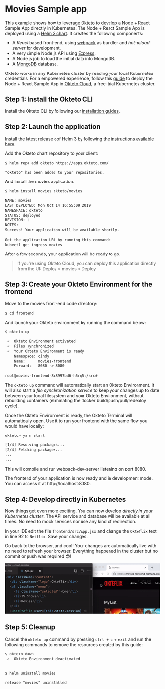 # Movies Sample app

This example shows how to leverage [Okteto](https://github.com/okteto/okteto) to develop a Node + React Sample App directly in Kubernetes. The Node + React Sample App is deployed using a [Helm 3  chart](https://github.com/okteto/charts/tree/master/movies). It creates the following components:

- A *React* based front-end, using [webpack](https://webpack.js.org) as bundler and *hot-reload server* for development.
- A very simple Node.js API using [Express](https://expressjs.com).
- A Node.js job to load the initial data into MongoDB.
- A [MongoDB](https://www.mongodb.com) database.

Okteto works in any Kubernetes cluster by reading your local Kubernetes credentials. For a empowered experience, follow this [guide](https://okteto.com/docs/samples/node/) to deploy the Node + React Sample App in [Okteto Cloud](https://cloud.okteto.com), a free-trial Kubernetes cluster.


## Step 1: Install the Okteto CLI

Install the Okteto CLI by following our [installation guides](https://github.com/okteto/okteto/blob/master/docs/installation.md).


## Step 2: Launch the application

Install the latest release oof Helm 3 by following the [instructions available here](https://v3.helm.sh/docs/intro/install/).


Add the Okteto chart repository to your client:

```console
$ helm repo add okteto https://apps.okteto.com/
```

```console
"okteto" has been added to your repositories.
```

And install the movies application:
```console
$ helm install movies okteto/movies
```

```console
NAME: movies
LAST DEPLOYED: Mon Oct 14 16:55:09 2019
NAMESPACE: okteto
STATUS: deployed
REVISION: 1
NOTES:
Success! Your application will be available shortly.

Get the application URL by running this command:
kubectl get ingress movies
```

After a few seconds, your application will be ready to go. 

> If you're using Okteto Cloud, you can deploy this application directly from the UI: Deploy > movies > Deploy 

## Step 3: Create your Okteto Environment for the frontend

Move to the movies front-end code directory:

```console
$ cd frontend
```

And launch your Okteto environment by running  the command below:

```console
$ okteto up
````

```console
 ✓  Okteto Environment activated
 ✓  Files synchronized
 ✓  Your Okteto Environment is ready
    Namespace: cindy
    Name:      movies-frontend
    Forward:   8080 -> 8080

root@movies-frontend-8c8997bd6-h5rq5:/src#
```

The `okteto up` command will automatically start an Okteto Environment. It will also start a *file synchronization service* to keep your changes up to date between your local filesystem and your Okteto Environment, without rebuilding containers (eliminating the docker build/push/pull/redeploy cycle).

Once the Okteto Environment is ready, the Okteto Terminal will automatically open. Use it to run your frontend with the same flow you would have locally:

```console
okteto> yarn start 
```

```console
[1/4] Resolving packages...
[2/4] Fetching packages...
...
...
```

This will compile and run webpack-dev-server listening on port 8080.

The frontend of your application is now ready and in development mode. You can access it at http://localhost:8080.

## Step 4: Develop directly in Kubernetes

Now things get even more exciting. You can now develop *directly in your Kubernetes cluster*. The API service and database will be available at all times. No need to mock services nor use any kind of redirection.
 
In your IDE edit the file `frontend/src/App.jsx` and change the `Okteflix` text in line 92 to `Netflix`. Save your changes.

Go back to the browser, and cool! Your changes are automatically live with no need to refresh your browser. Everything happened in the cluster but no commit or push was required 😎!

<p align="center"><img src="frontend/static/okteflix.gif" width="650" /></p>

## Step 5: Cleanup

Cancel the `okteto up` command by pressing `ctrl + c` + `exit` and run the following commands to remove the resources created by this guide: 

```console
$ okteto down
 ✓  Okteto Environment deactivated
 
```

```console
$ helm uninstall movies
```

```console
release "movies" uninstalled
```
